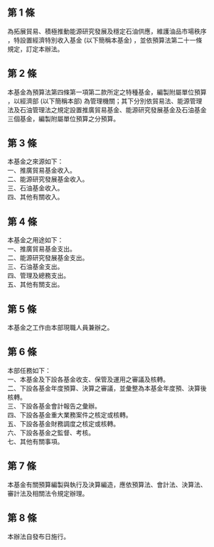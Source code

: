 第 1 條
-------
為拓展貿易、積極推動能源研究發展及穩定石油供應，維護油品市場秩序  
，特設置經濟特別收入基金 (以下簡稱本基金) ，並依預算法第二十一條  
規定，訂定本辦法。

第 2 條
-------
本基金為預算法第四條第一項第二款所定之特種基金，編製附屬單位預算  
，以經濟部 (以下簡稱本部) 為管理機關；其下分別依貿易法、能源管理  
法及石油管理法之規定設置推廣貿易基金、能源研究發展基金及石油基金  
三個基金，編製附屬單位預算之分預算。

第 3 條
-------
本基金之來源如下：  
一、推廣貿易基金收入。  
二、能源研究發展基金收入。  
三、石油基金收入。  
四、其他有關收入。

第 4 條
-------
本基金之用途如下：  
一、推廣貿易基金支出。  
二、能源研究發展基金支出。  
三、石油基金支出。  
四、管理及總務支出。  
五、其他有關支出。

第 5 條
-------
本基金之工作由本部現職人員兼辦之。

第 6 條
-------
本部任務如下：  
一、本基金及下設各基金收支、保管及運用之審議及核轉。  
二、下設各基金年度預算、決算之審議，並彙整為本基金年度預、決算後  
    核轉。  
三、下設各基金會計報告之彙辦。  
四、下設各基金重大業務案件之核定或核轉。  
五、下設各基金財務調度之核定或核轉。  
六、下設各基金之監督、考核。  
七、其他有關事項。

第 7 條
-------
本基金有關預算編製與執行及決算編造，應依預算法、會計法、決算法、  
審計法及相關法令規定辦理。

第 8 條
-------
本辦法自發布日施行。

